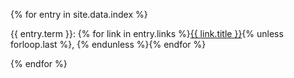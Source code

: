 ---
---

{% for entry in site.data.index %}
<p>{{ entry.term }}: {% for link in entry.links %}<a href="../{{ link.slug }}/">{{ link.title }}</a>{% unless forloop.last %}, {% endunless %}{% endfor %}</p>
{% endfor %}

